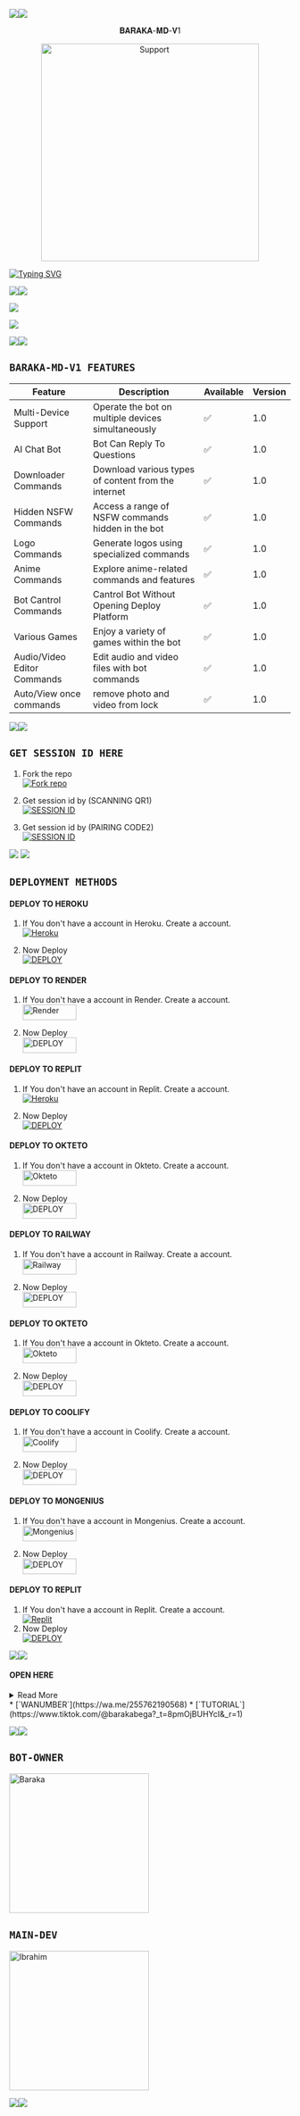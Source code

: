 <a><img src='https://i.imgur.com/LyHic3i.gif'/></a><a><img src='https://i.imgur.com/LyHic3i.gif'/></a>


<p align="center">                                              𝐁𝐀𝐑𝐀𝐊𝐀-𝐌𝐃-𝐕1 


</p>
<p align="center"> 
  <a href="https://whatsapp.com/channel/0029Vail87sIyPtQoZ2egl1h">
    <img alt=Support height="390" src="https://i.imgur.com/babTrtw.jpeg"> 
    </p>
 
 

<a href="https://git.io/typing-svg"><img src="https://readme-typing-svg.demolab.com?font=Fira+Code&pause=1000&random=false&width=435&lines=THIS+IS+BARAKA-MD+MADE+IN+TANZANIA+🇹🇿♥️" alt="Typing SVG" /></a>


<a><img src='https://i.imgur.com/LyHic3i.gif'/></a><a><img src='https://i.imgur.com/LyHic3i.gif'/></a>


 <p align="left">
  <a href="https://github.com/Kingbega/BARAKA-MD-V1/fork">
    <img src="https://img.shields.io/github/forks/Kingbega/BARAKA-MD-V1?label=Fork&style=social">
  <p align="left"> 
  <a href="https://github.com/Kingbega/BARAKA-MD-V1/stargazers">
    <img src="https://img.shields.io/github/stars/Kingbega/BARAKA-MD-V1?style=social">


<a><img src='https://i.imgur.com/LyHic3i.gif'/></a><a><img src='https://i.imgur.com/LyHic3i.gif'/></a>



## `BARAKA-MD-V1 FEATURES` 



| Feature                          | Description                                             | Available    | Version    |
| ---------------------------------| ------------------------------------------------------- | ------------ | ---------- |
| Multi-Device Support             | Operate the bot on multiple devices simultaneously      | ✅           | 1.0        |
| AI Chat Bot                      | Bot Can Reply To Questions                              | ✅           | 1.0        |
| Downloader Commands              | Download various types of content from the internet     | ✅           | 1.0        |
| Hidden NSFW Commands             | Access a range of NSFW commands hidden in the bot       | ✅           | 1.0        |
| Logo Commands                    | Generate logos using specialized commands               | ✅           | 1.0        |
| Anime Commands                   | Explore anime-related commands and features             | ✅           | 1.0        |
| Bot Cantrol Commands             | Cantrol Bot Without Opening Deploy Platform             | ✅           | 1.0        |
| Various Games                    | Enjoy a variety of games within the bot                 | ✅           | 1.0        |
| Audio/Video Editor Commands      | Edit audio and video files with bot commands            | ✅           | 1.0        |
| Auto/View once commands     | remove photo and video from lock            | ✅           | 1.0    |


<a><img src='https://i.imgur.com/LyHic3i.gif'/></a><a><img src='https://i.imgur.com/LyHic3i.gif'/></a>


## `GET SESSION ID HERE` 


1. Fork the repo
    <br>
<a href='https://github.com/Kingbega/BARAKA-MD-V1/fork' target="_blank"><img alt='Fork repo' src='https://img.shields.io/badge/Fork Repo-100000?style=for-the-badge&logo=scan&logoColor=white&labelColor=black&color=black'/></a>


2. Get session id by (SCANNING QR1)
    <br>
<a href='https://replit.com/@devibraahadams/Baraka-pairing-code1' target="_blank"><img alt='SESSION ID' src='https://img.shields.io/badge/Session_id-100000?style=for-the-badge&logo=scan&logoColor=white&labelColor=black&color=black'/></a>


2. Get session id by (PAIRING CODE2)
    <br>
<a href='https://baraka-scanner.onrender.com' target="_blank"><img alt='SESSION ID' src='https://img.shields.io/badge/Session_id_2-100000?style=for-the-badge&logo=scan&logoColor=white&labelColor=black&color=black'/></a>


<a><img src='https://i.imgur.com/LyHic3i.gif'/></a>
<a><img src='https://i.imgur.com/LyHic3i.gif'/></a>


## `DEPLOYMENT METHODS`


#### DEPLOY TO HEROKU 

1. If You don't have a account in Heroku. Create a account.
    <br>
<a href='https://signup.heroku.com/' target="_blank"><img alt='Heroku' src='https://img.shields.io/badge/-Create-black?style=for-the-badge&logo=heroku&logoColor=white'/></a>


2. Now Deploy
    <br>
<a href='https://dashboard.heroku.com/new?template=https://github.com/Kingbega/bega-media-v1' target="_blank"><img alt='DEPLOY' src='https://img.shields.io/badge/-DEPLOY-black?style=for-the-badge&logo=heroku&logoColor=white'/></a>


#### DEPLOY TO RENDER

1. If You don't have a account in Render. Create a account.
    <br>
<a href='https://dashboard.render.com/register' target="_blank"><img alt='Render' src='https://img.shields.io/badge/CREATE-h?color=black&style=for-the-badge&logo=render' width="96.35" height="28"/></a></p>


2. Now Deploy
    <br>
<a href='https://dashboard.render.com' target="_blank"><img alt='DEPLOY' src='https://img.shields.io/badge/DEPLOY -h?color=black&style=for-the-badge&logo=render' width="96.35" height="28"/></a></p>




#### DEPLOY TO REPLIT

1. If You don't have an account in Replit. Create a account.
    <br>
<a href='https://replit.com/signup' target="_blank"><img alt='Heroku' src='https://img.shields.io/badge/-Create-black?style=for-the-badge&logo=replit&logoColor=white'/></a>


2. Now Deploy
    <br>
    <a href='https://repl.it/github/salmanytofficial/XLICON-V3-MD' target="_blank"><img alt='DEPLOY' src='https://img.shields.io/badge/-DEPLOY-black?style=for-the-badge&logo=replit&logoColor=white'/></a>
    


#### DEPLOY TO OKTETO

1. If You don't have a account in Okteto. Create a account.
    <br>
<a href='https://www.okteto.com/pricing/?plan=SaaS' target="_blank"><img alt='Okteto' src='https://img.shields.io/badge/CREATE-h?color=black&style=for-the-badge&logo=opera' width="96.35" height="28"/></a></p>


2. Now Deploy
    <br>
<a href='https://cloud.okteto.com/login' target="_blank"><img alt='DEPLOY' src='https://img.shields.io/badge/DEPLOY -h?color=black&style=for-the-badge&logo=opera' width="96.35" height="28"/></a></p>



#### DEPLOY TO RAILWAY

1. If You don't have a account in Railway. Create a account.
    <br>
<a href='https://railway.app/login' target="_blank"><img alt='Railway' src='https://img.shields.io/badge/CREATE-h?color=black&style=for-the-badge&logo=railway' width="96.35" height="28"/></a></p>


2. Now Deploy
    <br>
<a href='https://railway.app/new' target="_blank"><img alt='DEPLOY' src='https://img.shields.io/badge/DEPLOY -h?color=black&style=for-the-badge&logo=railway' width="96.35" height="28"/></a></p>


#### DEPLOY TO OKTETO

1. If You don't have a account in Okteto. Create a account.
    <br>
<a href='https://www.okteto.com/pricing/?plan=SaaS' target="_blank"><img alt='Okteto' src='https://img.shields.io/badge/CREATE-h?color=black&style=for-the-badge&logo=opera' width="96.35" height="28"/></a></p>


2. Now Deploy
    <br>
<a href='https://cloud.okteto.com/login' target="_blank"><img alt='DEPLOY' src='https://img.shields.io/badge/DEPLOY -h?color=black&style=for-the-badge&logo=opera' width="96.35" height="28"/></a></p>


#### DEPLOY TO COOLIFY

1. If You don't have a account in Coolify. Create a account.
    <br>
<a href='https://app.coolify.io/register' target="_blank"><img alt='Coolify' src='https://img.shields.io/badge/CREATE-h?color=black&style=for-the-badge&logo=C' width="96.35" height="28"/></a></p>


2. Now Deploy
    <br>
<a href='https://coolify.io/' target="_blank"><img alt='DEPLOY' src='https://img.shields.io/badge/DEPLOY -h?color=black&style=for-the-badge&logo=C' width="96.35" height="28"/></a></p>

#### DEPLOY TO MONGENIUS

1. If You don't have a account in Mongenius. Create a account.
    <br>
<a href='https://studio.mogenius.com/user/registration' target="_blank"><img alt='Mongenius' src='https://img.shields.io/badge/CREATE-h?color=black&style=for-the-badge&logo=genius' width="96.35" height="28"/></a></p>

2. Now Deploy
    <br>
<a href='https://railway.app/new' target="_blank"><img alt='DEPLOY' src='https://img.shields.io/badge/DEPLOY -h?color=black&style=for-the-badge&logo=genius' width="96.35" height="28"/></a></p>




#### DEPLOY TO REPLIT 


1. If You don't have a account in Replit. Create a account.
    <br>
<a href='https://www.replit.com/' target="_blank"><img alt='Replit' src='https://img.shields.io/badge/-Create-black?style=for-the-badge&logo=replit'/></a>
   <br>
2. Now Deploy
    <br>
<a href='https://replit.com/github/A-S-W-I-N-S-P-A-R-K-Y/X-BOT-MD' target="_blank"><img alt='DEPLOY' src='https://img.shields.io/badge/-IMPORT-black?style=for-the-badge&logo=replit'/></a>


<a><img src='https://i.imgur.com/LyHic3i.gif'/></a><a><img src='https://i.imgur.com/LyHic3i.gif'/></a>


#### OPEN HERE 

<details close>
<summary>Read More</summary>

<br>

* [`CHANNEL`](https://whatsapp.com/channel/0029Vail87sIyPtQoZ2egl1h)
* [`WAGROUP`](https://chat.whatsapp.com/DWMdXPkkieGJNj3Nwhx9xp)
 </details>
* [`WANUMBER`](https://wa.me/255762190568)
* [`TUTORIAL`](https://www.tiktok.com/@barakabega?_t=8pmOjBUHYcI&_r=1)

<a><img src='https://i.imgur.com/LyHic3i.gif'/></a><a><img src='https://i.imgur.com/LyHic3i.gif'/></a>


## `BOT-OWNER`
<a href="https://github.com/Kingbega"><img src="https://github.com/Kingbega.png" width="250" height="250" alt="Baraka"/></a>


## `MAIN-DEV`
<a href="https://github.com/ibrahimaitech"><img src="https://github.com/ibrahimaitech.png" width="250" height="250" alt="Ibrahim"/></a>


<a><img src='https://i.imgur.com/LyHic3i.gif'/></a><a><img src='https://i.imgur.com/LyHic3i.gif'/></a>
